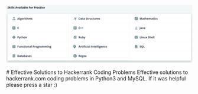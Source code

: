 <p align="center">
  <img src="https://github.com/IhorVodko/Hackerrank_solutions/blob/master/Images/Hackerrank_skills.PNG">
</p>
# Effective Solutions to Hackerrank Coding Problems
Effective solutions  to hackerrank.com coding problems in Python3 and MySQL.  
If it was helpful please press a star :)
